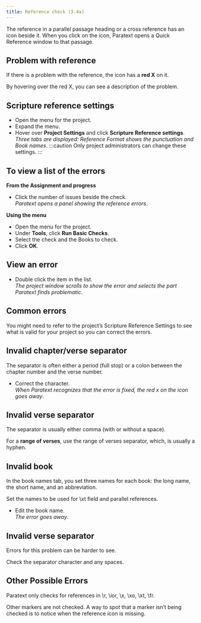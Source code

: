 ```yaml
---
title: Reference check (3.4a)
---
```

The reference in a parallel passage heading or a cross reference has an icon beside it. When you click on the icon, Paratext opens a Quick Reference window to that passage.

## Problem with reference

If there is a problem with the reference, the icon has a **red X** on it.

By hovering over the red X, you can see a description of the problem.

## Scripture reference settings

-   Open the menu for the project.
-   Expand the menu.
-   Hover over **Project Settings** and click **Scripture Reference settings**.  
    *Three tabs are displayed: Reference Format shows the punctuation and Book names*.
:::caution 
Only project administrators can change these settings.
:::

## To view a list of the errors

**From the Assignment and progress**

-   Click the number of issues beside the check.  
    *Paratext opens a panel showing the reference errors*.

**Using the menu**

-   Open the menu for the project.
-   Under **Tools**, click **Run Basic Checks**.
-   Select the check and the Books to check.
-   Click **OK**.

## View an error

-   Double click the item in the list.  
    *The project window scrolls to show the error and selects the part Paratext finds problematic*.

## Common errors

You might need to refer to the project’s Scripture Reference Settings to see what is valid for your project so you can correct the errors.

## Invalid chapter/verse separator

The separator is often either a period (full stop) or a colon between the chapter number and the verse number.

-   Correct the character.  
    *When Paratext recognizes that the error is fixed, the red x on the icon goes away*.

## Invalid verse separator

The separator is usually either comma (with or without a space).

For a **range of verses**, use the range of verses separator, which, is usually a hyphen.

## Invalid book

In the book names tab, you set three names for each book: the long name, the short name, and an abbreviation.

Set the names to be used for \\xt field and parallel references.

-   Edit the book name.  
    *The error goes away*.

## Invalid verse separator

Errors for this problem can be harder to see.

Check the separator character and any spaces.

## Other Possible Errors

Paratext only checks for references in \\r, \\ior, \\x, \\xo, \\xt, \\fr.

Other markers are not checked. A way to spot that a marker isn’t being checked is to notice when the reference icon is missing.


